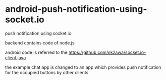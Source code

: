 # android-push-notification-using-socket.io
push notification using socket.io

backend contains code of node.js

android code is referred to the https://github.com/nkzawa/socket.io-client.java

the example chat app is changed to an app which provides push notification for the occupied buttons by other clients
